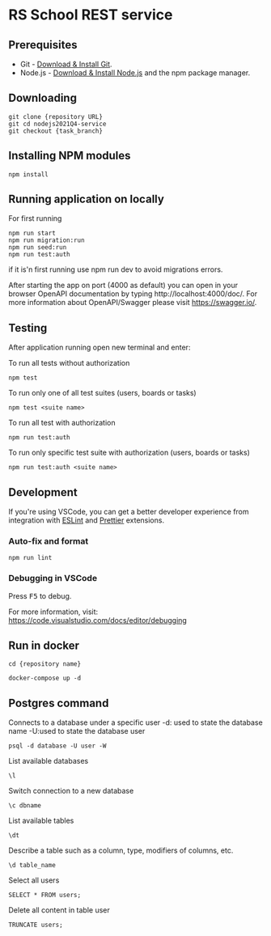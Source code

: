# RS School REST service

## Prerequisites

- Git - [Download & Install Git](https://git-scm.com/downloads).
- Node.js - [Download & Install Node.js](https://nodejs.org/en/download/) and the npm package manager.

## Downloading

```
git clone {repository URL}
git cd nodejs2021Q4-service
git checkout {task_branch}
```

## Installing NPM modules

```
npm install
```

## Running application on locally 
For first running
```
npm run start
npm run migration:run
npm run seed:run
npm run test:auth
```
if it is'n first running use npm run dev to avoid migrations errors.

After starting the app on port (4000 as default) you can open
in your browser OpenAPI documentation by typing http://localhost:4000/doc/.
For more information about OpenAPI/Swagger please visit https://swagger.io/.

## Testing

After application running open new terminal and enter:

To run all tests without authorization

```
npm test
```

To run only one of all test suites (users, boards or tasks)

```
npm test <suite name>
```

To run all test with authorization

```
npm run test:auth
```

To run only specific test suite with authorization (users, boards or tasks)

```
npm run test:auth <suite name>
```

## Development

If you're using VSCode, you can get a better developer experience from integration with [ESLint](https://marketplace.visualstudio.com/items?itemName=dbaeumer.vscode-eslint) and [Prettier](https://marketplace.visualstudio.com/items?itemName=esbenp.prettier-vscode) extensions.

### Auto-fix and format

```
npm run lint
```

### Debugging in VSCode

Press <kbd>F5</kbd> to debug.

For more information, visit: https://code.visualstudio.com/docs/editor/debugging

## Run in docker

```
cd {repository name}
```

```
docker-compose up -d
```
## Postgres command

Connects to a database under a specific user	-d: used to state the database name 
-U:used to state the database user
```
psql -d database -U user -W	
```

List available databases
```
\l
```

Switch connection to a new database
```
\c dbname
```

List available tables
```
\dt
```

Describe a table such as a column, type, modifiers of columns, etc.
```
\d table_name
```
Select all users
```
SELECT * FROM users;
```
Delete all content in table user
```
TRUNCATE users;
```
